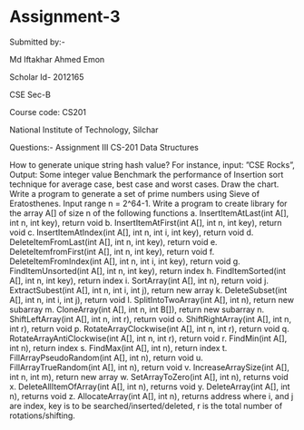 # Assignment-3

Submitted by:- 

Md Iftakhar Ahmed Emon

Scholar Id- 2012165

CSE Sec-B

Course code: CS201

National Institute of Technology, Silchar

Questions:- Assignment III CS-201 Data Structures

How to generate unique string hash value? For instance, input: ”CSE Rocks”, Output: Some integer value Benchmark the performance of Insertion sort technique for average case, best case and worst cases. Draw the chart. Write a program to generate a set of prime numbers using Sieve of Eratosthenes. Input range n = 2^64-1. Write a program to create library for the array A[] of size n of the following functions a. InsertItemAtLast(int A[], int n, int key), return void b. InsertItemAtFirst(int A[], int n, int key), return void c. InsertItemAtIndex(int A[], int n, int i, int key), return void d. DeleteItemFromLast(int A[], int n, int key), return void e. DeleteItemfromFirst(int A[], int n, int key), return void f. DeleteItemFromIndex(int A[], int n, int i, int key), return void g. FindItemUnsorted(int A[], int n, int key), return index h. FindItemSorted(int A[], int n, int key), return index i. SortArray(int A[], int n), return void j. ExtractSubest(int A[], int n, int i, int j), return new array k. DeleteSubset(int A[], int n, int i, int j), return void l. SplitIntoTwoArray(int A[], int n), return new subarray m. CloneArray(int A[], int n, int B[]), return new subarray n. ShiftLeftArray(int A[], int n, int r), return void o. ShiftRightArray(int A[], int n, int r), return void p. RotateArrayClockwise(int A[], int n, int r), return void q. RotateArrayAntiClockwise(int A[], int n, int r), return void r. FindMin(int A[], int n), return index s. FindMax(int A[], int n), return index t. FillArrayPseudoRandom(int A[], int n), return void u. FillArrayTrueRandom(int A[], int n), return void v. IncreaseArraySize(int A[], int n, int m), return new array w. SetArrayToZero(int A[], int n), returns void x. DeleteAllItemOfArray(int A[], int n), returns void y. DeleteArray(int A[], int n), returns void z. AllocateArray(int A[], int n), returns address where i, and j are index, key is to be searched/inserted/deleted, r is the total number of rotations/shifting.
